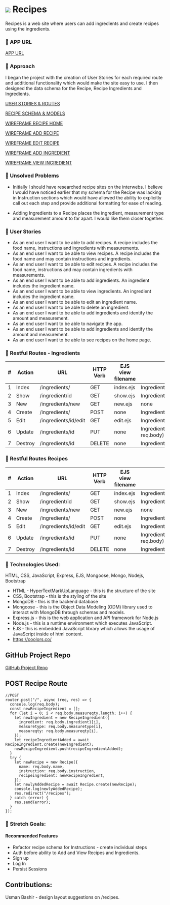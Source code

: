 # ![](https://www.flaticon.com/premium-icon/icons/svg/900/900864.svg) **Recipes**

Recipes is a web site where users can add ingredients and create recipes using the ingredients.

### &#x1F535; APP URL
<a href="https://cory-project2.herokuapp.com/recipes" target="_blank">APP URL</a>


### &#x1F535; Approach 
I began the project with the creation of User Stories for each required route and additional functionality which would make the site easy to use. I then designed the data schema for the Recipe, Recipe Ingredients and Ingredients. 

<a href="https://github.com/ctrast/project-2/blob/main/docs/User%20Stories_Routes.pdf" target="_blank">USER STORIES & ROUTES</a>

<a href="https://github.com/ctrast/project-2/blob/main/docs/Recipe%20Schema%20:%20Models.jpeg" target="_blank">RECIPE SCHEMA & MODELS</a>

<a href="https://github.com/ctrast/project-2/blob/main/docs/Recipe%20WF%20-%20Recipe%20Home.jpeg" target="_blank">WIREFRAME RECIPE HOME</a>

<a href="https://github.com/ctrast/project-2/blob/main/docs/Recipe%20WF%20-%20Add%20Recipe.jpeg" target="_blank">WIREFRAME ADD RECIPE</a>

<a href="https://github.com/ctrast/project-2/blob/main/docs/Recipe%20WF%20-%20Edit%20Recipe.jpeg" target="_blank">WIREFRAME EDIT RECIPE</a>

<a href="https://github.com/ctrast/project-2/blob/main/docs/Recipe%20WF%20-%20Add%20Ingredient.jpeg" target="_blank">WIREFRAME ADD INGREDIENT</a>

<a href="https://github.com/ctrast/project-2/blob/main/docs/Recipe%20WF%20-%20View%20Ingredient.jpeg" target="_blank">WIREFRAME VIEW INGREDIENT</a>


### &#x1F535; Unsolved Problems
* Initially I should have researched recipe sites on the interwebs. I believe I would have noticed earlier that my schema for the Recipe was lacking in Instruction sections which would have allowed the ability to explicitly call out each step and provide additional formatting for ease of reading. 

* Adding Ingredients to a Recipe places the ingredient, measurement type and measurement amount to far apart. I would like them closer together. 



### &#x1F535; User Stories
* As an end user I want to be able to add recipes. A recipe includes the food name, instructions and ingredients with measurements.
* As an end user I want to be able to view recipes. A recipe includes the food name and may contain instructions and ingredients.
* As an end user I want to be able to edit recipes. A recipe includes the food name, instructions and may contain ingredients with measurements.
* As an end user I want to be able to add ingredients. An ingredient includes the ingredient name. 
* As an end user I want to be able to view ingredients. An ingredient includes the ingredient name. 
* As an end user I want to be able to edit an ingredient name. 
* As an end user I want to be able to delete an ingredient. 
* As an end user I want to be able to add ingredients and identify the amount and measurement. 
* As an end user I want to be able to navigate the app.
* As an end user I want to be able to add ingredients and identify the amount and measurement. 
* As an end user I want to be able to see recipes on the home page.


### &#x1F535; Restful Routes - Ingredients

| #  | Action   | URL                   | HTTP Verb  | EJS view filename  | mongoose method                                        |
|----|----------|-----------------------|------------|--------------------|--------------------------------------------------------|
| 1  | Index    | /ingredients/         | GET        | index.ejs          | Ingredient.find()                                      |
| 2  | Show     | /ingredient/id        | GET        | show.ejs           | Ingredient.findById(req.params.id)                     |
| 3  | New      | /ingredients/new      | GET        | new.ejs            | none                                                   |
| 4  | Create   | /ingredients/         | POST       | none               | Ingredient.create(req.body)                            |
| 5  | Edit     | /ingredients/id/edit  | GET        | edit.ejs           | Ingredient.findById(req.params.id)                     |
| 6  | Update   | /ingredients/id       | PUT        | none               | Ingredient.findByIdAndUpdate(req.params.id, req.body)  |
| 7  | Destroy  | /ingredients/id       | DELETE     | none               | Ingredient.findByIdAndRemove(req.params.id)            |

### &#x1F535; Restful Routes Recipes
| #  | Action   | URL                   | HTTP Verb  | EJS view filename  | mongoose method                                        |
|----|----------|-----------------------|------------|--------------------|--------------------------------------------------------|
| 1  | Index    | /ingredients/         | GET        | index.ejs          | Ingredient.find()                                      |
| 2  | Show     | /ingredient/id        | GET        | show.ejs           | Ingredient.findById(req.params.id)                     |
| 3  | New      | /ingredients/new      | GET        | new.ejs            | none                                                   |
| 4  | Create   | /ingredients/         | POST       | none               | Ingredient.create(req.body)                            |
| 5  | Edit     | /ingredients/id/edit  | GET        | edit.ejs           | Ingredient.findById(req.params.id)                     |
| 6  | Update   | /ingredients/id       | PUT        | none               | Ingredient.findByIdAndUpdate(req.params.id, req.body)  |
| 7  | Destroy  | /ingredients/id       | DELETE     | none               | Ingredient.findByIdAndRemove(req.params.id)            |

### &#x1F535; **Technologies Used:**
HTML, CSS, JavaScript, Express, EJS, Mongoose, Mongo, Nodejs, Bootstrap

* HTML - HyperTextMarkUpLanguage - this is the structure of the site
* CSS, Bootstrap - this is the styling of the site
* MongoDB - this is the backend database
* Mongoose - this is the Object Data Modeling (ODM) library used to interact with MongoDB through schemas and models.
* Express.js - this is the web application and API framework for Node.js 
* Node.js - this is a runtime environment which executes JavaScript.
* EJS - this is embedded JavaScript library which allows the usage of JavaScript inside of html content.
* https://coolors.co/

## GitHub Project Repo
<a href="https://github.com/ctrast/project-2" target="_blank">GitHub Project Repo</a>


## POST Recipe Route 

```
//POST
router.post("/", async (req, res) => {
  console.log(req.body);
  const newRecipeIngredient = [];
  for (let i = 0; i < req.body.measureqty.length; i++) {
    let newIngredient = new RecipeIngredient({
      ingredient: req.body.ingredient1[i],
      measuretype: req.body.measuretype[i],
      measureqty: req.body.measureqty[i],
    });
    let recipeIngredientAdded = await RecipeIngredient.create(newIngredient);
    newRecipeIngredient.push(recipeIngredientAdded);
  }
  try {
    let newRecipe = new Recipe({
      name: req.body.name,
      instruction: req.body.instruction,
      recipeingredient: newRecipeIngredient,
    });
    let newlyAddedRecipe = await Recipe.create(newRecipe);
    console.log(newlyAddedRecipe);
    res.redirect("/recipes");
  } catch (error) {
    res.send(error);
  }
});

```

### &#x1F535; Stretch Goals:
#### Recommended Features
* Refactor recipe schema for Instructions - create individual steps
* Auth before ability to Add and View Recipes and Ingredients. 
* Sign up 
* Log In 
* Persist Sessions 


## Contributions:

Usman Bashir - design layout suggestions on /recipes.

